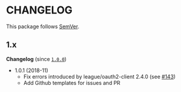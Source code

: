 # CHANGELOG

This package follows [SemVer](http://semver.org/).

## 1.x

**Changelog** (since [`1.0.0`](https://github.com/ker0x/messenger/compare/1.0.0...1.0.0))

- 1.0.1 (2018-11)
    - Fix errors introduced by league/oauth2-client 2.4.0 (see [#143](https://github.com/knpuniversity/oauth2-client-bundle/issues/143))
    - Add Github templates for issues and PR
